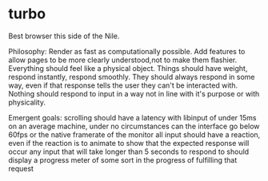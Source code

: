# turbo
Best browser this side of the Nile.

Philosophy:
Render as fast as computationally possible.
Add features to allow pages to be more clearly understood,not to make them flashier.
Everything should feel like a physical object. Things should have weight, respond instantly, respond smoothly.
They should always respond in some way, even if that response tells the user they can't be interacted with.
Nothing should respond to input in a way not in line with it's purpose or with physicality.

Emergent goals:
        scrolling should have a latency with libinput of under 15ms
        on an average machine, under no circumstances can the interface go below 60fps or the native framerate of the monitor
        all input should have a reaction, even if the reaction is to animate to show that the expected response will occur
        any input that will take longer than 5 seconds to respond to should display a progress meter of some sort in the progress of fulfilling that request
